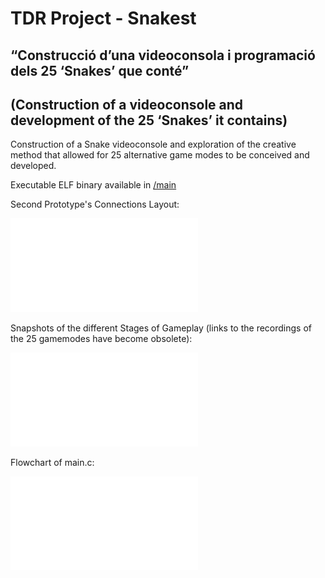 # TDR Project - Snakest

## “Construcció d’una videoconsola i programació dels 25 ‘Snakes’ que conté”
## (Construction of a videoconsole and development of the 25 ‘Snakes’ it contains)

Construction of a Snake videoconsole and exploration of the creative method that allowed for 25 alternative game modes to be conceived and developed.

Executable ELF binary available in [/main](/main)

Second Prototype's Connections Layout:

![](/TDR_extracted-pages/TDRconsolaiSnakest-45.pdf)

Snapshots of the different Stages of Gameplay (links to the recordings of the 25 gamemodes have become obsolete):

![](/TDR_extracted-pages/TDRconsolaiSnakest-31.pdf)

Flowchart of main.c:

![](/TDR_extracted-pages/TDRconsolaiSnakest-30.pdf)
